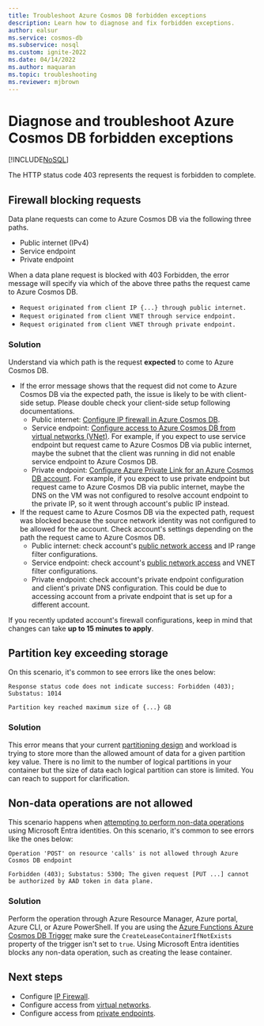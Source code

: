 ```yaml
---
title: Troubleshoot Azure Cosmos DB forbidden exceptions
description: Learn how to diagnose and fix forbidden exceptions.
author: ealsur
ms.service: cosmos-db
ms.subservice: nosql
ms.custom: ignite-2022
ms.date: 04/14/2022
ms.author: maquaran
ms.topic: troubleshooting
ms.reviewer: mjbrown
---
```


# Diagnose and troubleshoot Azure Cosmos DB forbidden exceptions
[!INCLUDE[NoSQL](../includes/appliesto-nosql.md)]

The HTTP status code 403 represents the request is forbidden to complete.

## Firewall blocking requests

Data plane requests can come to Azure Cosmos DB via the following three paths.

- Public internet (IPv4)
- Service endpoint
- Private endpoint

When a data plane request is blocked with 403 Forbidden, the error message will specify via which of the above three paths the request came to Azure Cosmos DB.

- `Request originated from client IP {...} through public internet.`
- `Request originated from client VNET through service endpoint.`
- `Request originated from client VNET through private endpoint.`

### Solution

Understand via which path is the request **expected** to come to Azure Cosmos DB.
   - If the error message shows that the request did not come to Azure Cosmos DB via the expected path, the issue is likely to be with client-side setup. Please double check your client-side setup following documentations.
      - Public internet: [Configure IP firewall in Azure Cosmos DB](../how-to-configure-firewall.md).
      - Service endpoint: [Configure access to Azure Cosmos DB from virtual networks (VNet)](../how-to-configure-vnet-service-endpoint.md). For example, if you expect to use service endpoint but request came to Azure Cosmos DB via public internet, maybe the subnet that the client was running in did not enable service endpoint to Azure Cosmos DB.
      - Private endpoint: [Configure Azure Private Link for an Azure Cosmos DB account](../how-to-configure-private-endpoints.md). For example, if you expect to use private endpoint but request came to Azure Cosmos DB via public internet, maybe the DNS on the VM was not configured to resolve account endpoint to the private IP, so it went through account's public IP instead.
   - If the request came to Azure Cosmos DB via the expected path, request was blocked because the source network identity was not configured to be allowed for the account. Check account's settings depending on the path the request came to Azure Cosmos DB.
      - Public internet: check account's [public network access](../how-to-configure-private-endpoints.md#blocking-public-network-access-during-account-creation) and IP range filter configurations.
      - Service endpoint: check account's [public network access](../how-to-configure-private-endpoints.md#blocking-public-network-access-during-account-creation) and VNET filter configurations.
      - Private endpoint: check account's private endpoint configuration and client's private DNS configuration. This could be due to accessing account from a private endpoint that is set up for a different account.

If you recently updated account's firewall configurations, keep in mind that changes can take **up to 15 minutes to apply**.

## Partition key exceeding storage
On this scenario, it's common to see errors like the ones below:

```
Response status code does not indicate success: Forbidden (403); Substatus: 1014
```

```
Partition key reached maximum size of {...} GB
```

### Solution
This error means that your current [partitioning design](../partitioning-overview.md#logical-partitions) and workload is trying to store more than the allowed amount of data for a given partition key value. There is no limit to the number of logical partitions in your container but the size of data each logical partition can store is limited. You can reach to support for clarification.

## Non-data operations are not allowed
This scenario happens when [attempting to perform non-data operations](../how-to-setup-rbac.md#permission-model) using Microsoft Entra identities. On this scenario, it's common to see errors like the ones below:

```
Operation 'POST' on resource 'calls' is not allowed through Azure Cosmos DB endpoint
```
```
Forbidden (403); Substatus: 5300; The given request [PUT ...] cannot be authorized by AAD token in data plane.
```

### Solution
Perform the operation through Azure Resource Manager, Azure portal, Azure CLI, or Azure PowerShell.
If you are using the [Azure Functions Azure Cosmos DB Trigger](../../azure-functions/functions-bindings-cosmosdb-v2-trigger.md) make sure the `CreateLeaseContainerIfNotExists` property of the trigger isn't set to `true`. Using Microsoft Entra identities blocks any non-data operation, such as creating the lease container.

## Next steps
* Configure [IP Firewall](../how-to-configure-firewall.md).
* Configure access from [virtual networks](../how-to-configure-vnet-service-endpoint.md).
* Configure access from [private endpoints](../how-to-configure-private-endpoints.md).
